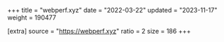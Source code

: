 +++
title = "webperf.xyz"
date = "2022-03-22"
updated = "2023-11-17"
weight = 190477

[extra]
source = "https://webperf.xyz"
ratio = 2
size = 186
+++
